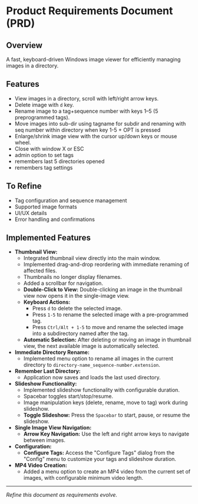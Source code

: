 # Product Requirements Document (PRD)

## Overview
A fast, keyboard-driven Windows image viewer for efficiently managing images in a directory.

## Features
- View images in a directory, scroll with left/right arrow keys.
- Delete image with `d` key.
- Rename image to a tag+sequence number with keys 1–5 (5 preprogrammed tags).
- Move images into sub-dir using tagname for subdir and renaming with seq number within directory when key 1-5 + OPT is pressed
- Enlarge/shrink image view with the cursor up/down keys or mouse wheel.
- Close with window X or ESC
- admin option to set tags
- remembers last 5 directories opened
- remembers tag settings

## To Refine
- Tag configuration and sequence management
- Supported image formats
- UI/UX details
- Error handling and confirmations

## Implemented Features
- **Thumbnail View:**
  - Integrated thumbnail view directly into the main window.
  - Implemented drag-and-drop reordering with immediate renaming of affected files.
  - Thumbnails no longer display filenames.
  - Added a scrollbar for navigation.
  - **Double-Click to View:** Double-clicking an image in the thumbnail view now opens it in the single-image view.
  - **Keyboard Actions:**
      - Press `d` to delete the selected image.
      - Press `1-5` to rename the selected image with a pre-programmed tag.
      - Press `Ctrl/Alt + 1-5` to move and rename the selected image into a subdirectory named after the tag.
  - **Automatic Selection:** After deleting or moving an image in thumbnail view, the next available image is automatically selected.
- **Immediate Directory Rename:**
  - Implemented menu option to rename all images in the current directory to `directory-name_sequence-number.extension`.
- **Remember Last Directory:**
  - Application now saves and loads the last used directory.
- **Slideshow Functionality:**
  - Implemented slideshow functionality with configurable duration.
  - Spacebar toggles start/stop/resume.
  - Image manipulation keys (delete, rename, move to tag) work during slideshow.
  - **Toggle Slideshow:** Press the `Spacebar` to start, pause, or resume the slideshow.
- **Single Image View Navigation:**
  - **Arrow Key Navigation:** Use the left and right arrow keys to navigate between images.
- **Configuration:**
  - **Configure Tags:** Access the "Configure Tags" dialog from the "Config" menu to customize your tags and slideshow duration.
- **MP4 Video Creation:**
  - Added a menu option to create an MP4 video from the current set of images, with configurable minimum video length.
  
---
*Refine this document as requirements evolve.*
